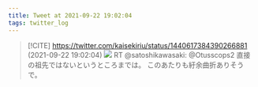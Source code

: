 ```yaml
---
title: Tweet at 2021-09-22 19:02:04
tags: twitter_log
---
```


> [!CITE] https://twitter.com/kaisekiriu/status/1440617384390266881 (2021-09-22 19:02:04)
> ![](https://twitter.com/kaisekiriu/status/1440617384390266881)
> RT @satoshikawasaki: @Otusscops2 直接の祖先ではないというところまでは。
> このあたりも紆余曲折ありそうで。
